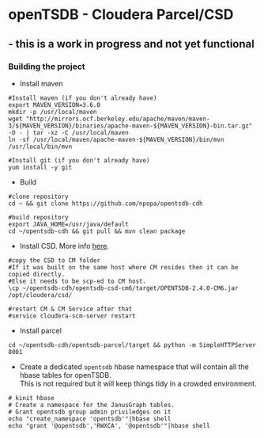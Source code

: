 # openTSDB - Cloudera Parcel/CSD
## - this is a work in progress and not yet functional 

### Building the project

* Install maven

``` shell
#Install maven (if you don't already have)
export MAVEN_VERSION=3.6.0
mkdir -p /usr/local/maven
wget "http://mirrors.ocf.berkeley.edu/apache/maven/maven-3/${MAVEN_VERSION}/binaries/apache-maven-${MAVEN_VERSION}-bin.tar.gz" -O - | tar -xz -C /usr/local/maven
ln -sf /usr/local/maven/apache-maven-${MAVEN_VERSION}/bin/mvn /usr/local/bin/mvn

#Install git (if you don't already have)
yum install -y git

```

* Build 
``` shell
#clone repository
cd ~ && git clone https://github.com/npopa/opentsdb-cdh

#build repository
export JAVA_HOME=/usr/java/default
cd ~/opentsdb-cdh && git pull && mvn clean package

```

* Install CSD. More info [here](https://github.com/cloudera/cm_ext/wiki/Administration-of-CSDs).
``` shell
#copy the CSD to CM folder
#If it was built on the same host where CM resides then it can be copied directly.
#Else it needs to be scp-ed to CM host.
\cp ~/opentsdb-cdh/opentsdb-csd-cm6/target/OPENTSDB-2.4.0-CM6.jar /opt/cloudera/csd/

#restart CM & CM Service after that
#service cloudera-scm-server restart

```
* Install parcel

``` shell
cd ~/opentsdb-cdh/opentsdb-parcel/target && python -m SimpleHTTPServer 8001
```


* Create a dedicated `opentsdb` hbase namespace that will contain all the hbase tables for openTSDB. \
This is not required but it will keep things tidy in a crowded environment.

``` shell
# kinit hbase
# Create a namespace for the JanusGraph tables.
# Grant opentsdb group admin priviledges on it 
echo "create_namespace 'opentsdb'"|hbase shell
echo "grant '@opentsdb','RWXCA', '@opentsdb'"|hbase shell

```


